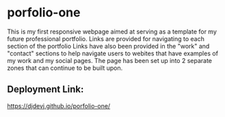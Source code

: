 # porfolio-one
This is my first responsive webpage aimed at serving as a template for my future professional portfolio.
Links are provided for navigating to each section of the portfolio
Links have also been provided in the "work" and "contact" sections to help navigate users to webites that have examples of my work and my social pages.
The page has been set up into 2 separate zones that can continue to be built upon.

## Deployment Link:
https://djdevj.github.io/porfolio-one/
